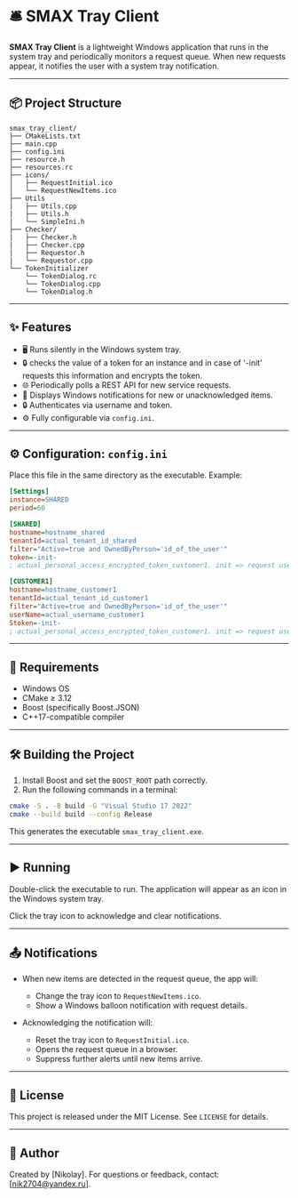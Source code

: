 # 🛎️ SMAX Tray Client

**SMAX Tray Client** is a lightweight Windows application that runs in the system tray and periodically monitors a request queue. When new requests appear, it notifies the user with a system tray notification.

---

## 📦 Project Structure

```
smax_tray_client/
├── CMakeLists.txt
├── main.cpp
├── config.ini
├── resource.h
├── resources.rc
├── icons/
│   ├── RequestInitial.ico
│   └── RequestNewItems.ico
├── Utils
|   ├── Utils.cpp
|   ├── Utils.h
|   └── SimpleIni.h
├── Checker/
|   ├── Checker.h
|   ├── Checker.cpp
|   ├── Requestor.h
|   └── Requestor.cpp
└── TokenInitializer
    └── TokenDialog.rc
    └── TokenDialog.cpp
    └── TokenDialog.h
```

---

## ✨ Features

- 🖥️ Runs silently in the Windows system tray.
- 🔒 checks the value of a token for an instance and in case of '-init' requests this information and encrypts the token.
- 🌐 Periodically polls a REST API for new service requests.
- 🔔 Displays Windows notifications for new or unacknowledged items.
- 🔒 Authenticates via username and token.
- ⚙️ Fully configurable via `config.ini`.

---

## ⚙️ Configuration: `config.ini`

Place this file in the same directory as the executable. Example:

```ini
[Settings]
instance=SHARED
period=60

[SHARED]
hostname=hostname_shared
tenantId=actual_tenant_id_shared
filter="Active=true and OwnedByPerson='id_of_the_user'"
token=-init-
; actual_personal_access_encrypted_token_customer1. init => request user to provide the token

[CUSTOMER1]
hostname=hostname_customer1
tenantId=actual_tenant_id_customer1
filter="Active=true and OwnedByPerson='id_of_the_user'"
userName=actual_username_customer1
Stoken=-init-
; actual_personal_access_encrypted_token_customer1. init => request user to provide the token

```

---

## 🧰 Requirements

- Windows OS
- CMake ≥ 3.12
- Boost (specifically Boost.JSON)
- C++17-compatible compiler

---

## 🛠️ Building the Project

1. Install Boost and set the `BOOST_ROOT` path correctly.
2. Run the following commands in a terminal:

```bash
cmake -S . -B build -G "Visual Studio 17 2022"
cmake --build build --config Release
```

This generates the executable `smax_tray_client.exe`.

---

## ▶️ Running

Double-click the executable to run. The application will appear as an icon in the Windows system tray.

Click the tray icon to acknowledge and clear notifications.

---

## 📤 Notifications

- When new items are detected in the request queue, the app will:
  - Change the tray icon to `RequestNewItems.ico`.
  - Show a Windows balloon notification with request details.

- Acknowledging the notification will:
  - Reset the tray icon to `RequestInitial.ico`.
  - Opens the request queue in a browser.
  - Suppress further alerts until new items arrive.

---

## 📄 License

This project is released under the MIT License. See `LICENSE` for details.

---

## 👤 Author

Created by [Nikolay]. For questions or feedback, contact: [nik2704@yandex.ru].
